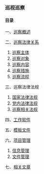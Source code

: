 ### 巡视巡察



#### 目录

一、[巡察概述](doc/xunshixuancha/gaisu.md)

二、[巡察法律关系](doc/xunshixuncha/falvguanxi.md)

1. [巡察主体](doc/xunshixuncha/zhuti.md)
2. [巡察对象](doc/xunshixuncha/duixiang.md)
3. [巡察内容](doc/xunshixuncha/neirong.md)
4. [巡察措施](doc/xunshixuncha/cuoshi.md)
5. [巡察流程](doc/xunshixuncha/liucheng.md)

三、巡察法律法规

1. [国家法律法规](doc/xunshixuncha/guofa.md)
2. [党内法律法规](doc/xunshixuncha/dangfa.md)
3. [巡察相关法规](doc/xunshixuncha/xunchafagui.md)

四、[工作软件](doc/xunshixuncha/tools.md)

五、[模板文件](doc/xunshixuncha/muban.md)

六、[项目管理](doc/xunshixuncha/project.md)

1. [信息管理](doc/xunshixuncha/xinxiguanli.md)
2. [文件管理](doc/xunshixuncha/wenjianguanli.md)

七、[相关文章](doc/xunshixuncha/wenzhang.md)


